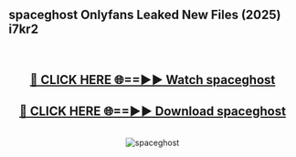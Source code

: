 <h2>spaceghost Onlyfans Leaked New Files (2025) i7kr2</h2>
<br>
<div align="center">
<h2><a href="https://mediafiles.top/spaceghost&ref=git" rel="nofollow">🔴 CLICK HERE 🌐==►► Watch spaceghost</a></h2>
<h2><a href="https://mediafiles.top/spaceghost&ref=git" rel="nofollow">🔴 CLICK HERE 🌐==►► Download spaceghost</a></h2>
<br>
<a href="https://mediafiles.top/spaceghost&ref=git" rel="nofollow" data-target="animated-image.originalLink"><img src="https://i.ibb.co.com/xMMVF88/686577567.gif" alt="spaceghost" style="max-width: 100%; display: inline-block;" data-target="animated-image.originalImage"></a>
</div>
<br>
<br>